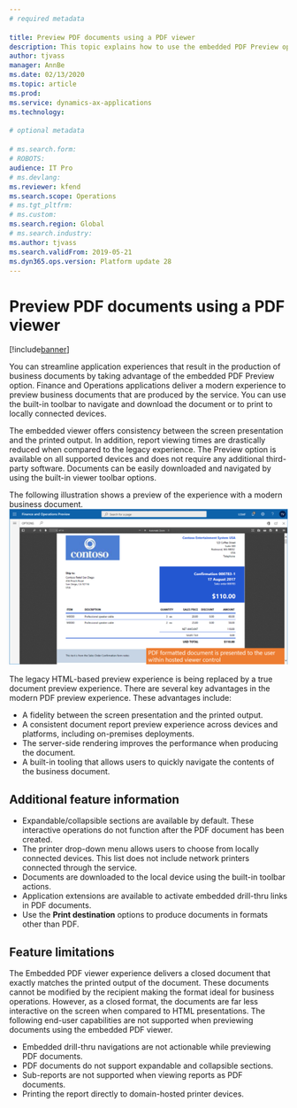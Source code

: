 ```yaml
---
# required metadata

title: Preview PDF documents using a PDF viewer 
description: This topic explains how to use the embedded PDF Preview option to view business documents.
author: tjvass
manager: AnnBe
ms.date: 02/13/2020
ms.topic: article
ms.prod: 
ms.service: dynamics-ax-applications
ms.technology: 

# optional metadata

# ms.search.form:
# ROBOTS:
audience: IT Pro
# ms.devlang: 
ms.reviewer: kfend
ms.search.scope: Operations
# ms.tgt_pltfrm: 
# ms.custom:
ms.search.region: Global
# ms.search.industry:
ms.author: tjvass
ms.search.validFrom: 2019-05-21 
ms.dyn365.ops.version: Platform update 28
---
```


# Preview PDF documents using a PDF viewer

[!include[banner](../includes/banner.md)]

You can streamline application experiences that result in the production of business documents by taking advantage of the embedded PDF Preview option. Finance and Operations applications deliver a modern experience to preview business documents that are produced by the service. You can use the built-in toolbar to navigate and download the document or to print to locally connected devices.

The embedded viewer offers consistency between the screen presentation and the printed output. In addition, report viewing times are drastically reduced when compared to the legacy experience. The Preview option is available on all supported devices and does not require any additional third-party software. Documents can be easily downloaded and navigated by using the built-in viewer toolbar options.

The following illustration shows a preview of the experience with a modern business document.
![PDF preview form](./media/pdf-document-preview.png)

The legacy HTML-based preview experience is being replaced by a true document preview experience. There are several key advantages in the modern PDF preview experience. These advantages include:

- A fidelity between the screen presentation and the printed output.
- A consistent document report preview experience across devices and platforms, including on-premises deployments.
- The server-side rendering improves the performance when producing the document.
- A built-in tooling that allows users to quickly navigate the contents of the business document.

## Additional feature information

- Expandable/collapsible sections are available by default. These interactive operations do not function after the PDF document has been created.
- The printer drop-down menu allows users to choose from locally connected devices. This list does not include network printers connected through the service.
- Documents are downloaded to the local device using the built-in toolbar actions.
- Application extensions are available to activate embedded drill-thru links in PDF documents.
- Use the **Print destination** options to produce documents in formats other than PDF.

## Feature limitations
The Embedded PDF viewer experience delivers a closed document that exactly matches the printed output of the document.  These documents cannot be modified by the recipient making the format ideal for business operations.  However, as a closed format, the documents are far less interactive on the screen when compared to HTML presentations.  The following end-user capabilities are not supported when previewing documents using the embedded PDF viewer.

- Embedded drill-thru navigations are not actionable while previewing PDF documents. 
- PDF documents do not support expandable and collapsible sections. 
- Sub-reports are not supported when viewing reports as PDF documents.
- Printing the report directly to domain-hosted printer devices.
